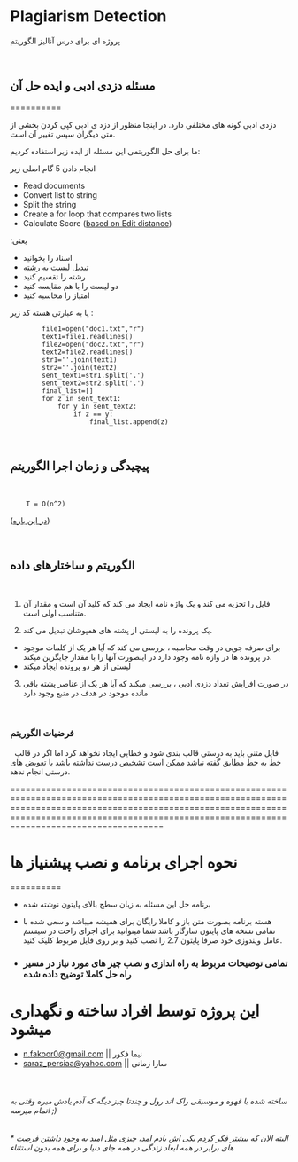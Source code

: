 # Plagiarism Detection
 پروژه ای برای درس آنالیز الگوریتم

&nbsp;

## مسئله دزدی ادبی و ایده حل آن
==========
&nbsp;

دزدی ادبی گونه های مختلفی دارد. در اینجا منظور از دزد ی ادبی کپی کردن بخشی از متن دیگران سپس تغییر آن است.

ما برای حل الگوریتمی این مسئله از ایده زیر استفاده کردیم:


 انجام دادن 5 گام اصلی زیر

- Read documents
- Convert list to string
- Split the string
- Create a for loop that compares two lists
- Calculate Score ([based on Edit distance](https://en.wikipedia.org/wiki/Edit_distance))

:یعنی
- اسناد را بخوانید
- تبدیل لیست به رشته
- رشته را تقسیم کنید
- دو لیست را با هم مقایسه کنید
- امتیاز را محاسبه کنید

یا به عبارتی هسته کد زیر :


            file1=open("doc1.txt","r")
            text1=file1.readlines()
            file2=open("doc2.txt","r")
            text2=file2.readlines()
            str1=''.join(text1)
            str2=''.join(text2)
            sent_text1=str1.split('.')
            sent_text2=str2.split('.')
            final_list=[]
            for z in sent_text1:
                for y in sent_text2:
                    if z == y:
                        final_list.append(z)

&nbsp;
## پیچیدگی و زمان اجرا الگوریتم
&nbsp;

        T = O(n^2)

([در این باره](https://en.wikipedia.org/wiki/Big_O_notation))

&nbsp;
## الگوریتم و ساختارهای داده
&nbsp;

1. فایل را تجزیه می کند و یک واژه نامه ایجاد می کند که کلید آن  است و مقدار آن متناسب اولی است.

2. یک پرونده را به لیستی از پشته های همپوشان تبدیل می کند.
- برای صرفه جویی در وقت محاسبه ، بررسی می کند که آیا هر یک از کلمات موجود در پرونده ها در واژه نامه وجود دارد در اینصورت آنها را با مقدار جایگزین میکند.    
- لیستی از هر دو پرونده ایجاد میکند
3. در صورت افزایش تعداد دزدی ادبی ، بررسی میکند که آیا هر یک از عناصر پشته باقی مانده موجود در هدف در منبع وجود دارد

&nbsp;

### فرضیات الگوریتم
&nbsp;
فایل متنی باید به درستی قالب بندی شود و خطایی ایجاد نخواهد کرد اما اگر در قالب خط به خط مطابق گفته نباشد ممکن است تشخیص درست نداشته باشد یا تعویض های درستی انجام ندهد.
&nbsp;

 ======================================================================================================================================================================================================================================================
# نحوه اجرای برنامه و نصب پیشنیاز ها
 ========== 

 - برنامه حل این مسئله به زبان سطح بالای پایتون نوشته شده
 
 - هسته برنامه بصورت متن باز و کاملا رایگان برای همیشه میباشد و سعی شده با تمامی نسخه های پایتون سازگار باشد شما میتوانید برای اجرای راحت در سیستم عامل ویندوزی خود صرفا پایتون 2.7 را نصب کنید و بر روی فایل مربوط کلیک کنید.

- ### تمامی توضیحات مربوط به راه اندازی و نصب چیز های مورد نیاز در مسیر راه حل کاملا توضیح داده شده 

این پروژه توسط افراد ساخته و نگهداری میشود
==========
- n.fakoor0@gmail.com || نیما فکور
- saraz_persiaa@yahoo.com || سارا زمانی

&nbsp;
&nbsp;
&nbsp;
&nbsp;
&nbsp;
&nbsp;
&nbsp;
&nbsp;
&nbsp;
&nbsp;

###### ساخته شده با قهوه و موسیقی راک اند رول و چندتا چیز دیگه که آدم یادش میره وقتی به اتمام میرسه ;)
###### * البته الان که بیشتر فکر کردم یکی اش یادم امد، چیزی مثل امید به وجود داشتن فرصت های برابر در همه ابعاد زندگی در همه جای دنیا و برای همه بدون استثناء 
